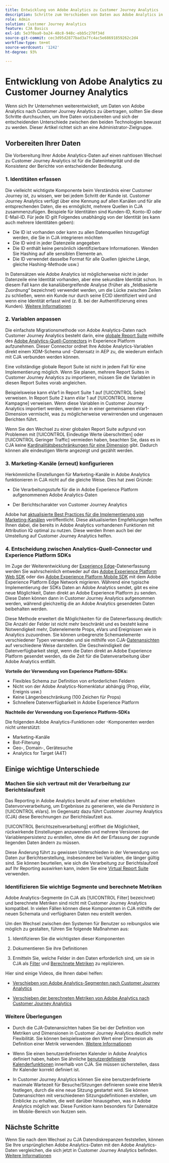 ```yaml
---
title: Entwicklung von Adobe Analytics zu Customer Journey Analytics
description: Schritte zum Verschieben von Daten aus Adobe Analytics in Customer Journey Analytics
role: Admin
solution: Customer Journey Analytics
feature: CJA Basics
exl-id: 5e3f0aa0-ba24-48c8-948c-ebb5c270f34d
source-git-commit: cec3d95d2877bad3a7fc4ac5e68691859262c2d4
workflow-type: tm+mt
source-wordcount: '1242'
ht-degree: 93%

---
```


# Entwicklung von Adobe Analytics zu Customer Journey Analytics

Wenn sich Ihr Unternehmen weiterentwickelt, um Daten von Adobe Analytics nach Customer Journey Analytics zu übertragen, sollten Sie diese Schritte durchsuchen, um Ihre Daten vorzubereiten und sich der entscheidenden Unterschiede zwischen den beiden Technologien bewusst zu werden. Dieser Artikel richtet sich an eine Administrator-Zielgruppe.

## Vorbereiten Ihrer Daten

Die Vorbereitung Ihrer Adobe Analytics-Daten auf einen nahtlosen Wechsel zu Customer Journey Analytics ist für die Datenintegrität und die Konsistenz der Berichte von entscheidender Bedeutung.

### 1. Identitäten erfassen

Die vielleicht wichtigste Komponente beim Verständnis einer Customer Journey ist, zu wissen, wer bei jedem Schritt der Kunde ist. Customer Journey Analytics verfügt über eine Kennung auf allen Kanälen und für alle entsprechenden Daten, die es ermöglicht, mehrere Quellen in CJA zusammenzufügen.
Beispiele für Identitäten sind Kunden-ID, Konto-ID oder E-Mail-ID. Für jede ID gilt Folgendes unabhängig von der Identität (es kann auch mehrere Identitäten geben):

* Die ID ist vorhanden oder kann zu allen Datenquellen hinzugefügt werden, die Sie in CJA integrieren möchten
* Die ID wird in jeder Datenzeile angegeben
* Die ID enthält keine persönlich identifizierbare Informationen. Wenden Sie Hashing auf alle sensiblen Elemente an.
* Die ID verwendet dasselbe Format für alle Quellen (gleiche Länge, gleiche Hashing-Methode usw.)

In Datensätzen wie Adobe Analytics ist möglicherweise nicht in jeder Datenzeile eine Identität vorhanden, aber eine sekundäre Identität schon. In diesem Fall kann die kanalübergreifende Analyse (früher als „feldbasierte Zuordnung“ bezeichnet) verwendet werden, um die Lücke zwischen Zeilen zu schließen, wenn ein Kunde nur durch seine ECID identifiziert wird und wenn eine Identität erfasst wird (z. B. bei der Authentifizierung eines Kunden). [Weitere Informationen](https://experienceleague.adobe.com/docs/analytics-platform/using/cja-connections/cca/overview.html?lang=de)

### 2. Variablen anpassen

Die einfachste Migrationsmethode von Adobe Analytics-Daten nach Customer Journey Analytics besteht darin, eine [globale Report Suite](https://experienceleague.adobe.com/docs/analytics/implementation/prepare/global-rs.html?lang=de) mithilfe des [Adobe Analytics-Quell-Connectors](https://experienceleague.adobe.com/docs/experience-platform/sources/ui-tutorials/create/adobe-applications/analytics.html?lang=de) in Experience Platform aufzunehmen. Dieser Connector ordnet Ihre Adobe Analytics-Variablen direkt einem XDM-Schema und -Datensatz in AEP zu, die wiederum einfach mit CJA verbunden werden können.

Eine vollständige globale Report Suite ist nicht in jedem Fall für eine Implementierung möglich. Wenn Sie planen, mehrere Report Suites in Customer Journey Analytics zu importieren, müssen Sie die Variablen in diesen Report Suites vorab angleichen.

Beispielsweise kann eVar1 in Report Suite 1 auf [!UICONTROL Seite] verweisen. In Report Suite 2 kann eVar 1 auf [!UICONTROL Interne Kampagne] verweisen. Wenn diese Variablen in Customer Journey Analytics importiert werden, werden sie in einer gemeinsamen eVar1-Dimension vermischt, was zu möglicherweise verwirrenden und ungenauen Berichten führt.

Wenn Sie den Wechsel zu einer globalen Report Suite aufgrund von Problemen mit [!UICONTROL Eindeutige Werte überschritten] oder [!UICONTROL Geringer Traffic] vermieden haben, beachten Sie, dass es in CJA keine [Kardinalitätsbeschränkungen für eine Dimension](/help/components/dimensions/high-cardinality.md) gibt. Dadurch können alle eindeutigen Werte angezeigt und gezählt werden.

### 3. Marketing-Kanäle (erneut) konfigurieren

Herkömmliche Einstellungen für Marketing-Kanäle in Adobe Analytics funktionieren in CJA nicht auf die gleiche Weise. Dies hat zwei Gründe:

* Die Verarbeitungsstufe für die in Adobe Experience Platform aufgenommenen Adobe Analytics-Daten

* Der Berichtscharakter von Customer Journey Analytics

Adobe hat [aktualisierte Best Practices für die Implementierung von Marketing-Kanälen](https://experienceleague.adobe.com/docs/analytics/components/marketing-channels/mchannel-best-practices.html?lang=de) veröffentlicht. Diese aktualisierten Empfehlungen helfen Ihnen dabei, die bereits in Adobe Analytics vorhandenen Funktionen mit Attribution IQ optimal zu nutzen. Diese werden Ihnen auch bei der Umstellung auf Customer Journey Analytics helfen.

### 4. Entscheidung zwischen Analytics-Quell-Connector und Experience Platform SDKs

Im Zuge der Weiterentwicklung der [Experience Edge](https://experienceleague.adobe.com/docs/experience-platform/edge/home.html?lang=de)-Datenerfassung werden Sie wahrscheinlich entweder auf das [Adobe Experience Platform Web SDK](https://experienceleague.adobe.com/docs/web-sdk.html?lang=de) oder das [Adobe Experience Platform Mobile SDK](https://experienceleague.adobe.com/docs/mobile.html?lang=de) mit dem Adobe Experience Platform Edge Network migrieren. Während eine typische Implementierung der SDKs Daten an Adobe Analytics sendet, gibt es eine neue Möglichkeit, Daten direkt an Adobe Experience Platform zu senden. Diese Daten können dann in Customer Journey Analytics aufgenommen werden, während gleichzeitig die an Adobe Analytics gesendeten Daten beibehalten werden.

Diese Methode erweitert die Möglichkeiten für die Datenerfassung deutlich: Die Anzahl der Felder ist nicht mehr beschränkt und es besteht keine Notwendigkeit mehr, Datenelemente Props, eVars und Ereignissen wie in Analytics zuzuordnen. Sie können unbegrenzte Schemaelemente verschiedener Typen verwenden und sie mithilfe von CJA-[Datenansichten](/help/data-views/data-views.md) auf verschiedene Weise darstellen. Die Geschwindigkeit der Datenverfügbarkeit steigt, wenn die Daten direkt an Adobe Experience Platform gesendet werden, da die Zeit für die Datenverarbeitung über Adobe Analytics entfällt.

**Vorteile der Verwendung von Experience Platform-SDKs:**

* Flexibles Schema zur Definition von erforderlichen Feldern
* Nicht von der Adobe Analytics-Nomenklatur abhängig (Prop, eVar, Ereignis usw.)
* Keine Längenbeschränkung (100 Zeichen für Props)
* Schnellere Datenverfügbarkeit in Adobe Experience Platform

**Nachteile der Verwendung von Experience Platform-SDKs**

Die folgenden Adobe Analytics-Funktionen oder -Komponenten werden nicht unterstützt:

* Marketing-Kanäle
* Bot-Filterung
* Geo-, Domain-, Gerätesuche
* Analytics for Target (A4T)

## Einige wichtige Unterschiede

### Machen Sie sich vertraut mit der Verarbeitung zur Berichtslaufzeit

Das Reporting in Adobe Analytics beruht auf einer erheblichen Datenvorverarbeitung, um Ergebnisse zu generieren, wie die Persistenz in [!UICONTROL eVars]. Im Gegensatz dazu führt Customer Journey Analytics (CJA) diese Berechnungen zur Berichtslaufzeit aus.

[!UICONTROL Berichtszeitverarbeitung] eröffnet die Möglichkeit, rückwirkende Einstellungen anzuwenden und mehrere Versionen der Variablenpersistenz zu erstellen, ohne die Art der Erfassung der zugrunde liegenden Daten ändern zu müssen.


Diese Änderung führt zu gewissen Unterschieden in der Verwendung von Daten zur Berichtserstellung, insbesondere bei Variablen, die länger gültig sind. Sie können beurteilen, wie sich die Verarbeitung zur Berichtslaufzeit auf Ihr Reporting auswirken kann, indem Sie eine [Virtual Report Suite](https://experienceleague.adobe.com/docs/analytics/components/virtual-report-suites/vrs-report-time-processing.html?lang=de) verwenden.

### Identifizieren Sie wichtige Segmente und berechnete Metriken

Adobe Analytics-Segmente (in CJA als [!UICONTROL Filter] bezeichnet) und berechnete Metriken sind nicht mit Customer Journey Analytics kompatibel. In vielen Fällen können diese Komponenten in CJA mithilfe der neuen Schemata und verfügbaren Daten neu erstellt werden.

Um den Wechsel zwischen den Systemen für Benutzer so reibungslos wie möglich zu gestalten, führen Sie folgende Maßnahmen aus:

1. Identifizieren Sie die wichtigsten dieser Komponenten

1. Dokumentieren Sie ihre Definitionen

1. Ermitteln Sie, welche Felder in den Daten erforderlich sind, um sie in CJA als [Filter](/help/components/filters/filters-overview.md) und [Berechnete Metriken](/help/components/calc-metrics/calc-metr-overview.md) zu replizieren.

Hier sind einige Videos, die Ihnen dabei helfen:

* [Verschieben von Adobe Analytics-Segmenten nach Customer Journey Analytics](https://experienceleague.adobe.com/docs/customer-journey-analytics-learn/tutorials/moving-adobe-analytics-segments-to-customer-journey-analytics.html?lang=de)

* [Verschieben der berechneten Metriken von Adobe Analytics nach Customer Journey Analytics](https://experienceleague.adobe.com/docs/customer-journey-analytics-learn/tutorials/moving-your-calculated-metrics-from-adobe-analytics-to-customer-journey-analytics.html?lang=de)

### Weitere Überlegungen

* Durch die CJA-Datenansichten haben Sie bei der Definition von Metriken und Dimensionen in Customer Journey Analytics deutlich mehr Flexibilität. Sie können beispielsweise den Wert einer Dimension als Definition einer Metrik verwenden. [Weitere Informationen](/help/data-views/data-views-usecases.md)

* Wenn Sie einen benutzerdefinierten Kalender in Adobe Analytics definiert haben, haben Sie ähnliche [benutzerdefinierte Kalenderfunktionen](/help/components/date-ranges/custom-date-ranges.md) innerhalb von CJA. Sie müssen sicherstellen, dass Ihr Kalender korrekt definiert ist.

* In Customer Journey Analytics können Sie eine benutzerdefinierte maximale Wartezeit für Besuche/Sitzungen definieren sowie eine Metrik festlegen, durch die eine neue Sitzung gestartet wird. Sie können Datenansichten mit verschiedenen Sitzungsdefinitionen erstellen, um Einblicke zu erhalten, die weit darüber hinausgehen, was in Adobe Analytics möglich war. Diese Funktion kann besonders für Datensätze im Mobile-Bereich von Nutzen sein.

## Nächste Schritte

Wenn Sie nach dem Wechsel zu CJA Datendiskrepanzen feststellen, können Sie Ihre ursprünglichen Adobe Analytics-Daten mit den Adobe Analytics-Daten vergleichen, die sich jetzt in Customer Journey Analytics befinden. [Weitere Informationen](/help/troubleshooting/compare.md)
